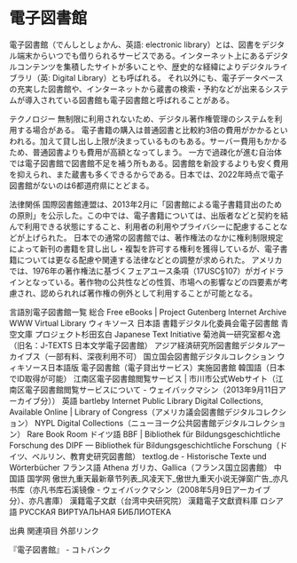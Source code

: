 # 電子図書館

電子図書館（でんしとしょかん、英語: electronic library）とは、図書をデジタル端末からいつでも借りられるサービスである。インターネット上にあるデジタルコンテンツを集積したサイトが多いことや、歴史的な経緯によりデジタルライブラリ（英: Digital Library）とも呼ばれる。
それ以外にも、電子データベースの充実した図書館や、インターネットから蔵書の検索・予約などが出来るシステムが導入されている図書館も電子図書館と呼ばれることがある。

テクノロジー
無制限に利用されないため、デジタル著作権管理のシステムを利用する場合がある。
電子書籍の購入は普通図書と比較約3倍の費用がかかるといわれる。加えて貸し出し上限が決まっているものもある。サーバー費用もかかるため、普通図書よりも費用が高額となってしまう。
一方で過疎化が進む自治体では電子図書館で図書館不足を補う所もある。図書館を新設するよりも安く費用を抑えられ、また蔵書も多くできるからである。日本では、2022年時点で電子図書館がないのは6都道府県にとどまる。

法律関係
国際図書館連盟は、2013年2月に「図書館による電子書籍貸出のための原則」を公示した。この中では、電子書籍については、出版者などと契約を結んで利用できる状態にすること、利用者の利用やプライバシーに配慮することなどが上げられた。
日本での通常の図書館では、著作権法のなかに権利制限規定によって新刊の書籍を貸し出し・複製を許可する権利を獲得しているが、電子書籍については更なる配慮や関連する法律などとの調整が求められた。
アメリカでは、1976年の著作権法に基づくフェアユース条項（17USC§107）がガイドラインとなっている。著作物の公共性などの性質、市場への影響などの四要素が考慮され、認められれば著作権の例外として利用することが可能となる。

言語別電子図書館一覧
総合
Free eBooks | Project Gutenberg
Internet Archive
WWW Virtual Library
ウィキソース
日本語
書籍デジタル化委員会電子図書館
青空文庫
プロジェクト杉田玄白
Japanese Text Initiative
菊池眞一研究室都々逸（旧名：J-TEXTS 日本文学電子図書館）
アジア経済研究所図書館デジタルアーカイブス（一部有料、深夜利用不可）
国立国会図書館デジタルコレクション
ウィキソース日本語版
電子図書館（電子貸出サービス）実施図書館
韓国語（日本でID取得が可能）
江南区電子図書館閲覧サービス | 市川市公式Webサイト（江南区電子図書館閲覧サービスについて - ウェイバックマシン（2013年9月11日アーカイブ分））
英語
bartleby
Internet Public Library
Digital Collections, Available Online | Library of Congress（アメリカ議会図書館デジタルコレクション）
NYPL Digital Collections（ニューヨーク公共図書館デジタルコレクション）
Rare Book Room
ドイツ語
BBF | Bibliothek für Bildungsgeschichtliche Forschung des DIPF — Bibliothek für Bildungsgeschichtliche Forschung（ドイツ、ベルリン、教育史研究図書館）
textlog.de - Historische Texte und Wörterbücher
フランス語
Athena
ガリカ、Gallica（フランス国立図書館）
中国語
国学网
傲世九重天最新章节列表_风凌天下_傲世九重天小说无弹窗广告_亦凡书库（亦凡书库石溪镜像 - ウェイバックマシン（2008年5月9日アーカイブ分）、亦凡書庫）
漢籍電子文獻（台湾中央研究院）
漢籍電子文獻資料庫
ロシア語
РУССКАЯ ВИРТУАЛЬНАЯ БИБЛИОТЕКА

出典
関連項目
外部リンク

『電子図書館』 - コトバンク